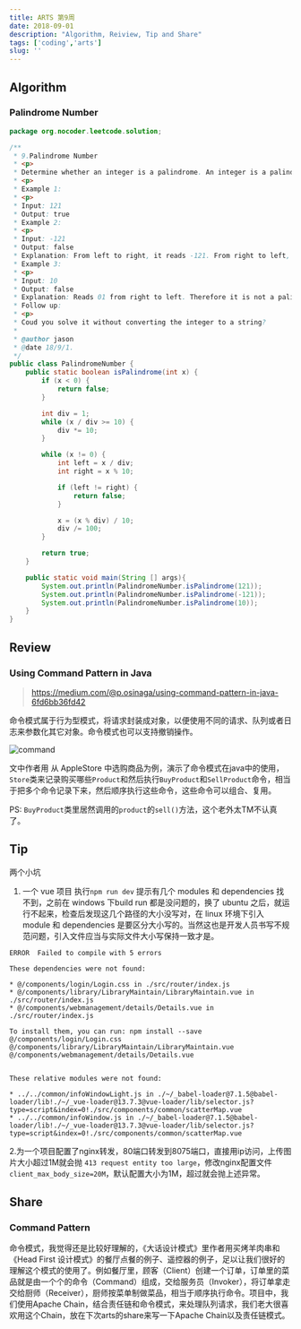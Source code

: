```yaml
---
title: ARTS 第9周
date: 2018-09-01
description: "Algorithm, Reiview, Tip and Share"
tags: ['coding','arts']
slug: ''
---
```


## Algorithm

### Palindrome Number

```java
package org.nocoder.leetcode.solution;

/**
 * 9.Palindrome Number
 * <p>
 * Determine whether an integer is a palindrome. An integer is a palindrome when it reads the same backward as forward.
 * <p>
 * Example 1:
 * <p>
 * Input: 121
 * Output: true
 * Example 2:
 * <p>
 * Input: -121
 * Output: false
 * Explanation: From left to right, it reads -121. From right to left, it becomes 121-. Therefore it is not a palindrome.
 * Example 3:
 * <p>
 * Input: 10
 * Output: false
 * Explanation: Reads 01 from right to left. Therefore it is not a palindrome.
 * Follow up:
 * <p>
 * Coud you solve it without converting the integer to a string?
 *
 * @author jason
 * @date 18/9/1.
 */
public class PalindromeNumber {
    public static boolean isPalindrome(int x) {
        if (x < 0) {
            return false;
        }

        int div = 1;
        while (x / div >= 10) {
            div *= 10;
        }

        while (x != 0) {
            int left = x / div;
            int right = x % 10;

            if (left != right) {
                return false;
            }

            x = (x % div) / 10;
            div /= 100;
        }

        return true;
    }

    public static void main(String [] args){
        System.out.println(PalindromeNumber.isPalindrome(121));
        System.out.println(PalindromeNumber.isPalindrome(-121));
        System.out.println(PalindromeNumber.isPalindrome(10));
    }
}
```

## Review

### Using Command Pattern in Java

> https://medium.com/@p.osinaga/using-command-pattern-in-java-6fd6bb36fd42

命令模式属于行为型模式，将请求封装成对象，以便使用不同的请求、队列或者日志来参数化其它对象。命令模式也可以支持撤销操作。

![command](https://raw.githubusercontent.com/yangjinlong86/nocoder/master/data/images/design-pattern/command.jpeg)

文中作者用 从 AppleStore 中选购商品为例，演示了命令模式在java中的使用，`Store`类来记录购买哪些`Product`和然后执行`BuyProduct`和`SellProduct`命令，相当于把多个命令记录下来，然后顺序执行这些命令，这些命令可以组合、复用。

PS: `BuyProduct`类里居然调用的`product`的`sell()`方法，这个老外太TM不认真了。

## Tip

两个小坑

1. 一个 vue 项目 执行`npm run dev` 提示有几个 modules 和 dependencies 找不到，之前在 windows 下build run 都是没问题的，换了 ubuntu 之后，就运行不起来，检查后发现这几个路径的大小没写对，在 linux 环境下引入 module 和 dependencies 是要区分大小写的。当然这也是开发人员书写不规范问题，引入文件应当与实际文件大小写保持一致才是。

```
ERROR  Failed to compile with 5 errors

These dependencies were not found:

* @/components/login/Login.css in ./src/router/index.js
* @/components/library/LibraryMaintain/LibraryMaintain.vue in ./src/router/index.js
* @/components/webmanagement/details/Details.vue in ./src/router/index.js

To install them, you can run: npm install --save @/components/login/Login.css @/components/library/LibraryMaintain/LibraryMaintain.vue @/components/webmanagement/details/Details.vue


These relative modules were not found:

* ../../common/infoWindowLight.js in ./~/_babel-loader@7.1.5@babel-loader/lib!./~/_vue-loader@13.7.3@vue-loader/lib/selector.js?type=script&index=0!./src/components/common/scatterMap.vue
* ../../common/infoWindow.js in ./~/_babel-loader@7.1.5@babel-loader/lib!./~/_vue-loader@13.7.3@vue-loader/lib/selector.js?type=script&index=0!./src/components/common/scatterMap.vue
```

2.为一个项目配置了nginx转发，80端口转发到8075端口，直接用ip访问，上传图片大小超过1M就会抛 `413 request entity too large`，修改nginx配置文件 `client_max_body_size=20M`，默认配置大小为1M，超过就会抛上述异常。

## Share

### Command Pattern

命令模式，我觉得还是比较好理解的，《大话设计模式》里作者用买烤羊肉串和《Head First 设计模式》的餐厅点餐的例子、遥控器的例子，足以让我们很好的理解这个模式的使用了。例如餐厅里，顾客（Client）创建一个订单，订单里的菜品就是由一个个的命令（Command）组成，交给服务员（Invoker），将订单拿走交给厨师（Receiver），厨师按菜单制做菜品，相当于顺序执行命令。项目中，我们使用Apache Chain，结合责任链和命令模式，来处理队列请求，我们老大很喜欢用这个Chain，放在下次arts的share来写一下Apache Chain以及责任链模式。